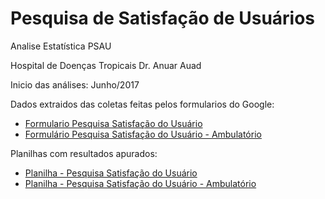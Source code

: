 # Pesquisa de Satisfação de Usuários

Analise Estatística PSAU

Hospital de Doenças Tropicais Dr. Anuar Auad

Inicio das análises: Junho/2017


Dados extraidos das coletas feitas pelos formularios do Google:  

 - [Formulario Pesquisa Satisfação do Usuário](https://docs.google.com/forms/d/e/1FAIpQLSfF-2XFPy2a_HhhoMRsiP60pnjIhlbnan6DdGA67lO9sEzPqQ/viewform)  
 - [Formulário Pesquisa Satisfação do Usuário - Ambulatório](https://docs.google.com/forms/d/e/1FAIpQLScv8quoGV5iGh6WY5M3klr6QtmfIYkeg6GfwUkOoMdIvMtfTw/viewform)  
 
 Planilhas com resultados apurados:  
  - [Planilha - Pesquisa Satisfação do Usuário](https://docs.google.com/spreadsheets/d/1R38ZhGubZsMR3LC5pPCmdvy857XnGIrga6RroxBZ3U0/pub?gid=1725198295)  
  - [Planilha - Pesquisa Satisfação do Usuário - Ambulatório](https://docs.google.com/spreadsheets/d/1Vq1QQUPtXRcqvOsB8pPHVKq9aLDTp5_4OBLT7N0yBl4/pub?gid=476331211)
